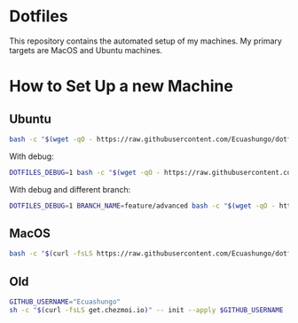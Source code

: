 # Dotfiles

This repository contains the automated setup of my machines. My primary targets are MacOS and Ubuntu machines.

# How to Set Up a new Machine

## Ubuntu

```bash
bash -c "$(wget -qO - https://raw.githubusercontent.com/Ecuashungo/dotfiles/refs/heads/feature/advanced/setup.sh)"
```

With debug:
```bash
DOTFILES_DEBUG=1 bash -c "$(wget -qO - https://raw.githubusercontent.com/Ecuashungo/dotfiles/refs/heads/feature/advanced/setup.sh)"
```

With debug and different branch:

```bash
DOTFILES_DEBUG=1 BRANCH_NAME=feature/advanced bash -c "$(wget -qO - https://raw.githubusercontent.com/Ecuashungo/dotfiles/refs/heads/feature/advanced/setup.sh)"
```

## MacOS
```bash
bash -c "$(curl -fsLS https://raw.githubusercontent.com/Ecuashungo/dotfiles/refs/heads/feature/advanced/setup.sh)"
```



## Old
```bash
GITHUB_USERNAME="Ecuashungo"
sh -c "$(curl -fsLS get.chezmoi.io)" -- init --apply $GITHUB_USERNAME
```